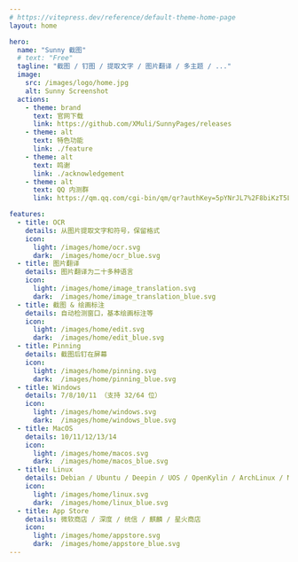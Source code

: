 ```yaml
---
# https://vitepress.dev/reference/default-theme-home-page
layout: home

hero:
  name: "Sunny 截图"
  # text: "Free"
  tagline: "截图 / 钉图 / 提取文字 / 图片翻译 / 多主题 / ..."
  image:
    src: /images/logo/home.jpg
    alt: Sunny Screenshot
  actions:
    - theme: brand
      text: 官网下载
      link: https://github.com/XMuli/SunnyPages/releases
    - theme: alt
      text: 特色功能
      link: ./feature
    - theme: alt
      text: 鸣谢
      link: ./acknowledgement
    - theme: alt
      text: QQ 内测群
      link: https://qm.qq.com/cgi-bin/qm/qr?authKey=5pYNrJL7%2F8biKzT5LMj8dbjkpPvUvdLVbAOcNTydiqTDNc49yg0wtVcub8Cu3Pqa&k=OluWZhjVMhwP-6RO9Y7FFkJcXGiS4CVk&noverify=0

features:
  - title: OCR
    details: 从图片提取文字和符号，保留格式
    icon: 
      light: /images/home/ocr.svg
      dark:  /images/home/ocr_blue.svg
  - title: 图片翻译
    details: 图片翻译为二十多种语言
    icon: 
      light: /images/home/image_translation.svg
      dark:  /images/home/image_translation_blue.svg
  - title: 截图 & 绘画标注
    details: 自动检测窗口，基本绘画标注等
    icon: 
      light: /images/home/edit.svg
      dark:  /images/home/edit_blue.svg
  - title: Pinning
    details: 截图后钉在屏幕
    icon: 
      light: /images/home/pinning.svg
      dark:  /images/home/pinning_blue.svg
  - title: Windows
    details: 7/8/10/11 （支持 32/64 位）
    icon: 
      light: /images/home/windows.svg
      dark:  /images/home/windows_blue.svg
  - title: MacOS
    details: 10/11/12/13/14
    icon: 
      light: /images/home/macos.svg
      dark:  /images/home/macos_blue.svg
  - title: Linux
    details: Debian / Ubuntu / Deepin / UOS / OpenKylin / ArchLinux / Mint / Kali / Fedora / Devuan / Pop!_OS / etc.
    icon: 
      light: /images/home/linux.svg
      dark:  /images/home/linux_blue.svg
  - title: App Store
    details: 微软商店 / 深度 / 统信 / 麒麟 / 星火商店
    icon: 
      light: /images/home/appstore.svg
      dark:  /images/home/appstore_blue.svg
---
```

